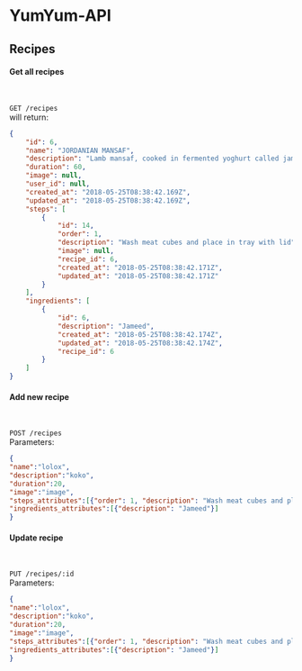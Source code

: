 # YumYum-API

<h2>Recipes</h2>

<h4>Get all recipes</h4><br>

`GET /recipes` <br>
will return:

```json
{
    "id": 6,
    "name": "JORDANIAN MANSAF",
    "description": "Lamb mansaf, cooked in fermented yoghurt called jameed",
    "duration": 60,
    "image": null,
    "user_id": null,
    "created_at": "2018-05-25T08:38:42.169Z",
    "updated_at": "2018-05-25T08:38:42.169Z",
    "steps": [
        {
            "id": 14,
            "order": 1,
            "description": "Wash meat cubes and place in tray with lid",
            "image": null,
            "recipe_id": 6,
            "created_at": "2018-05-25T08:38:42.171Z",
            "updated_at": "2018-05-25T08:38:42.171Z"
        }
    ],
    "ingredients": [
        {
            "id": 6,
            "description": "Jameed",
            "created_at": "2018-05-25T08:38:42.174Z",
            "updated_at": "2018-05-25T08:38:42.174Z",
            "recipe_id": 6
        }
    ]
}
```

<h4>Add new recipe</h4> <br>

`POST /recipes` <br>
Parameters: <br>

```json
{
"name":"lolox",
"description":"koko",
"duration":20,
"image":"image",
"steps_attributes":[{"order": 1, "description": "Wash meat cubes and place in tray with lid", "image":""}],
"ingredients_attributes":[{"description": "Jameed"}]
}
```

<h4>Update recipe</h4> <br>

`PUT /recipes/:id` <br>
Parameters: <br>

```json
{
"name":"lolox",
"description":"koko",
"duration":20,
"image":"image",
"steps_attributes":[{"order": 1, "description": "Wash meat cubes and place in tray with lid", "image":""}],
"ingredients_attributes":[{"description": "Jameed"}]
}
```
